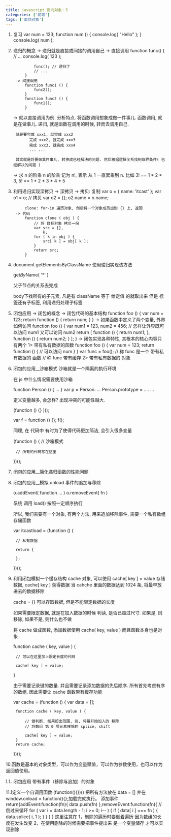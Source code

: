 ```yaml
---
title: javascript 面向对象：5
categories: ['前端']
tags: ['面向对象'] 
---
```

1. 复习
	var num = 123;
	function num () {
		console.log( "Hello" );
	}
	console.log( num );

2. 递归的概念
	-> 递归就是直接或间接的调用自己
		-> 直接调用
			function func() {
				// ...
				console.log( 123 );
				
				func(); // 递归了
				// ...
			}
		-> 间接调用
			function func1 () {
				func2();
			}
			function func2 () {
				func1();
			}
	-> 就以直接调用为例. 分析特点.
		将函数调用想象成做一件事儿. 函数调用, 就是在做事儿. 
		递归, 就是函数在调用的时候, 转而去调用自己.

		就是要完成 xxx1, 就完成 xxx2
			  完成 xxx2, 就完成 xxx3
			  完成 xxx3, 就完成 xxx4
			  ... ...

		其实就是将要做某件事儿, 转换成已经解决的问题. 然后根据逻辑关系找到临界条件( 已经解决的问题 )

	-> 求 n 的阶乘
		n 的阶乘 记为 n!, 表示 从 1 一直累乘到 n. 比如 3! == 1 * 2 * 3, 5! == 1 * 2 * 3 * 4 * 5

3. 利用递归实现深拷贝
	-> 深拷贝
		-> 拷贝: 复制
			var o = { name: 'itcast' };
			var o1 = o;
			// 拷贝
			var o2 = {};
			o2.name = o.name;

			clone: for-in 遍历对象, 然后将一个对象成员加到 {} 上, 返回
		-> 代码
			function clone ( obj ) {
				// 将 目标对象 拷贝一份
				var src = {},
					k;
				for ( k in obj ) {
					src[ k ] = obj[ k ];
				}
				return src;
			}

4. document.getElementsByClassName 
	使用递归实现该方法

	get*By*Name( '*' )

	父子节点的关系去完成

	body下找所有的子元素, 凡是有 className 等于 给定值 的就取出来
	但是 标签还有子标签, 利用递归处理子标签


5. 闭包应用
	-> 闭包的概念
	-> 闭包代码的基本结构
		function foo () {
			var num = 123;
			return function () {
				return num;
			}
		}
	-> 如果函数中定义了两个变量, 外界如何访问
		function foo () {
			var num1 = 123, 
				num2 = 456;
			// 怎样让外界既可以访问 num1 又可以访问 num2
			return [
				function () {
					return num1;
				},
				function () {
					return num2;
				}
			];
		}
	-> 闭包实现各种特性, 其根本的核心内容只有两个
		1> 带有私有数据的函数
			function foo () {
				var num = 123;
				return function () {
					// 可以访问 num
				}
			}
			var func = foo();
			// 称 func 是一个 带有私有数据的 函数
			// 称 func 带有缓存
		2> 带有私有数据的 对象

6. 闭包的应用__沙箱模式
	沙箱就是一个隔离的执行环境

	在 js 中什么情况需要使用沙箱

	function Person () {  ... }
	var p = Person. ...
	Person.prototype = ....
	...

	定义变量越多, 会怎样? 出现冲突的可能性越大.

	(function () {} )();

	var f = function () {};
	f();

	同理, 在 代码中 有时为了使得代码更加简洁, 会引入很多变量

	(function () {
		// 沙箱模式

		// 所有的代码写在这里


	})();


7. 闭包的应用__简化递归函数的性能问题

8. 闭包的应用__模拟 onload 事件的追加与移除

	o.addEvent( function ... )
	o.removeEvent( fn )

	系统 调用 load()  按照一定顺序执行

	所以, 我们需要有一个对象, 有两个方法, 用来追加移除事件, 需要一个私有数组存储函数

	var itcastload = (function () {

		// 私有数据

		return {

		};
		
	})();


9. 利用闭包模拟一个缓存结构
	cache 对象, 可以使用 cache[ key ] = value 存储数据, cache[ key ] 获得数据
	当 cahche 里面的数据达到 1024 条, 将最早放进去的数据移除

	cache = {} 可以存取数据, 但是不能限定数据的长度

	如果需要限定数据, 就是在加入数据的时候 判读, 是否已超过尺寸. 
	如果是, 则移除, 如果不是, 则什么也不做

	将 cache 做成函数, 添加数据使用 cache( key, value )
	而且函数本身也是对象

	function cache ( key, value ) {

		// 可以在这里加上限定长度的代码

		cache[ key ] = value;
	}

	由于需要记录键的数量. 并且需要记录添加数据的先后顺序. 所有首先考虑有序的数组.
	因此需要让 cache 函数带有缓存功能

	var cache = (function () {
		var data = [];

		function cache ( key, value ) {

			// 做判断, 如果超出范围, 则, 将最开始加入的 移除 
			// 将数组 第 0 项元素移除的 splice, shift

			cache[ key ] = value;
		}
		return cache;
	})();

10.函数是基本的对象类型，可以作为变量赋值，可以作为参数使用，也可以作为返回值使用。

11. 闭包应用 带有事件（移除与追加）的对象
	 
11.1定义一个自调用函数 (function(){})()
把所有方法放在 data = []
 并在window.onload = function(){};加载完就执行。
添加事件 return{addEvent:function(fn){
	data.push(fn)
},removeEvent:function(fn){	
	// 倒过来循环
				for ( var i = data.length - 1; i >= 0; i-- ) {
					if ( data[ i ] === fn ) {
						data.splice( i, 1 );
					}
				}
			}
		}
这里注意在   1，删除的遍历时要倒着遍历 因为数组的长度在发生改变
			2，在使用删除的时候需要把事件提出来 是一个变量储存 才可以实现删除





















